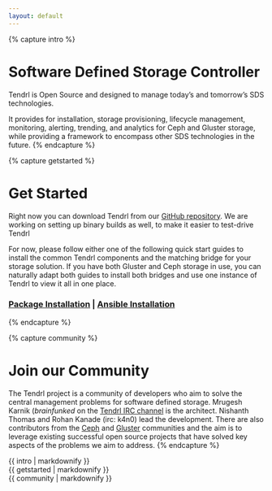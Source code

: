 ```yaml
---
layout: default
---
```


{% capture intro %}
# Software Defined Storage Controller

Tendrl is Open Source and designed to manage today’s and tomorrow’s SDS technologies. 

It provides for installation, storage provisioning, lifecycle management, monitoring, alerting, trending, and analytics for Ceph and Gluster storage, while providing a framework to encompass other SDS technologies in the future.
{% endcapture %}


{% capture getstarted %}
# Get Started

Right now you can download Tendrl from our [GitHub repository](http://github.com/Tendrl). We are working on setting up binary builds as well, to make it easier 
to test-drive Tendrl

For now, please follow either one of the following quick start guides to install
the common Tendrl components and the matching bridge for your storage solution. 
If you have both Gluster and Ceph storage in use, you can naturally adapt both
guides to install both bridges and use one instance of Tendrl to view it all
in one place.

### [Package Installation](https://github.com/Tendrl/documentation/wiki/Tendrl-Package-Installation-Reference) | [Ansible Installation](https://github.com/Tendrl/tendrl-ansible/)

{% endcapture %}


{% capture community %}
# Join our Community

The Tendrl project is a community of developers who aim to solve the central management problems for software defined storage. Mrugesh Karnik (_brainfunked_ on the [Tendrl IRC channel](irc://irc.freenode.net/tendrl) is the architect. Nishanth Thomas and Rohan Kanade (irc: k4n0) lead the development. There are also contributors from the [Ceph](http://www.ceph.com) and
[Gluster](http://www.gluster.org) communities and the aim is to leverage existing successful open source projects that have solved key aspects of the problems we aim to address.
{% endcapture %}


<div class="frontpage">
  <div class="mission mission-text intro">{{ intro | markdownify }}</div>
  <div class="getstarted">{{ getstarted | markdownify }}</div>
  <div class="community">{{ community | markdownify }}</div>
</div>

